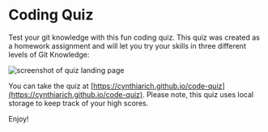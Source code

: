 # Coding Quiz

Test your git knowledge with this fun coding quiz. This quiz was created as a homework assignment and will let you try your skills in three different levels of Git Knowledge:

![screenshot of quiz landing page](https://user-images.githubusercontent.com/15653252/70291755-20c6cc80-17aa-11ea-8688-c59b2cfec3ae.png)

You can take the quiz at [https://cynthiarich.github.io/code-quiz](https://cynthiarich.github.io/code-quiz). Please note, this quiz uses local storage to keep track of your high scores.

Enjoy!

